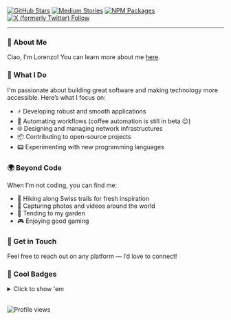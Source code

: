 <!-- markdownlint-disable-next-line line-length -->
[![GitHub Stars](https://img.shields.io/github/stars/LRNZ09)](https://github.com/LRNZ09?tab=repositories&q=&type=&language=&sort=stargazers) [![Medium Stories](https://img.shields.io/badge/dynamic/xml?url=https%3A%2F%2Fmedium.com%2Ffeed%2F%40LRNZ09&query=count(%2F%2Fitem)&style=social&logo=medium&label=Stories)](https://medium.com/@LRNZ09) [![NPM Packages](https://img.shields.io/badge/dynamic/json?url=https%3A%2F%2Fapi.npms.io%2Fv2%2Fsearch%3Fq%3Dmaintainer%3ALRNZ09&query=%24.total&style=social&logo=npm&label=Packages)](https://www.npmjs.com/~lrnz09?activeTab=packages) [![X (formerly Twitter) Follow](https://img.shields.io/twitter/follow/LRNZ09)](https://x.com/LRNZ09)

---

### 👋 About Me

Ciao, I'm Lorenzo! You can learn more about me [here](https://lorenzopieri.dev).

### 🧰 What I Do

I'm passionate about building great software and making technology more accessible.
Here’s what I focus on:

- ⚡️ Developing robust and smooth applications
- 🤖 Automating workflows (coffee automation is still in beta 😉)
- 🌐 Designing and managing network infrastructures
- 📦 Contributing to open-source projects
- 📟 Experimenting with new programming languages

### 🌍 Beyond Code

When I'm not coding, you can find me:

- 🥾 Hiking along Swiss trails for fresh inspiration
- 📸 Capturing photos and videos around the world
- 🌱 Tending to my garden
- 🎮 Enjoying good gaming

### 📡 Get in Touch

Feel free to reach out on any platform — I’d love to connect!

### 💎 Cool Badges

<details>
  <summary>Click to show 'em</summary>

  [![@lrnz09's Holopin board](https://holopin.io/api/user/board?user=lrnz09)](https://holopin.io/@lrnz09)
</details>

\
![Profile views](https://komarev.com/ghpvc/?abbreviated=true&color=grey&style=pixel&username=LRNZ09)
